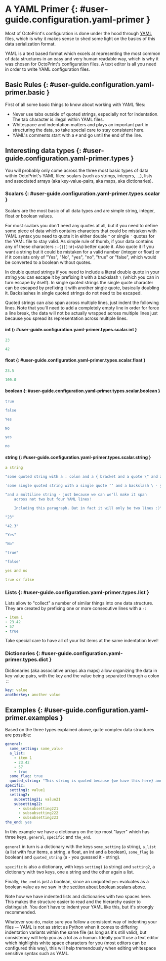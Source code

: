 # A YAML Primer {: #user-guide.configuration.yaml-primer }

Most of OctoPrint's configuration is done under the hood through [YAML](https://en.wikipedia.org/wiki/YAML) files,
which is why it makes sense to shed some light on the basics of this data serialization format.

YAML is a text based format which excels at representing the most common of data structures in an easy and very human
readable way, which is why it was chosen for OctoPrint's configuration files. A text editor is all you need in order
to write YAML configuration files.

## Basic Rules {: #user-guide.configuration.yaml-primer.basic }

First of all some basic things to know about working with YAML files:

  * Never use tabs outside of quoted strings, especially not for indentation. The tab character is illegal within
    YAML files.
  * Whitespace and indentation matters and plays an important part in structuring the data, so take special care
    to stay consistent here.
  * YAML's comments start with a ``#`` and go until the end of the line.

## Interesting data types {: #user-guide.configuration.yaml-primer.types }

You will probably only come across the three most basic types of data within OctoPrint's YAML files: scalars
(such as strings, integers, ...), lists and associated arrays (aka key-value-pairs, aka maps, aka dictionaries).

### Scalars {: #user-guide.configuration.yaml-primer.types.scalar }

Scalars are the most basic of all data types and are simple string, integer, float or boolean values.

For most scalars you don't need any quotes at all, but if you need to define some piece of data which contains characters
that could be mistaken with YAML syntax you need to quote it in either double ``"`` or single ``'`` quotes for the
YAML file to stay valid. As simple rule of thumb, if your data contains any of these characters ``:-{}[]!#|>&%@`` better
quote it. Also quote it if you want a string but it could be mistaken for a valid number (integer or float) or if
it consists only of "Yes", "No", "yes", "no", "true" or "false", which would be converted to a boolean without quotes.

In double quoted strings if you need to include a literal double quote in your string you can escape it by prefixing
it with a backslash ``\`` (which you can in turn escape by itself). In single quoted strings the single quote character
can be escaped by prefixing it with another single quote, basically doubling it. Backslashes in single quoted strings
do not need to be escaped.

Quoted strings can also span across multiple lines, just indent the following lines. Note that you'll need to add a
completely empty line in order for force a line break, the data will not be actually wrapped across multiple lines
just because you spread its representation across multiple lines.

#### int {: #user-guide.configuration.yaml-primer.types.scalar.int }

``` yaml
23

42
```

#### float {: #user-guide.configuration.yaml-primer.types.scalar.float }

``` yaml
23.5

100.0
```

#### boolean {: #user-guide.configuration.yaml-primer.types.scalar.boolean }

``` yaml
true

false

Yes

No

yes

no
```

#### string {: #user-guide.configuration.yaml-primer.types.scalar.string }

``` yaml
a string

"some quoted string with a : colon and a { bracket and a quote \" and a backslash \\ - phew"

'some single quoted string with a single quote '' and a backslash \ - yay'

"and a multiline string - just because we can we'll make it span
    across not two but four YAML lines!

    Including this paragraph. But in fact it will only be two lines :)"

"23"

"42.3"

"Yes"

"No"

"true"

"false"

yes and no

true or false
```

### Lists {: #user-guide.configuration.yaml-primer.types.list }

Lists allow to "collect" a number of similar things into one data structure. They are created by prefixing one or more
consecutive lines with a ``-``:

``` yaml
- item 1
- 23.42
- 57
- true
```
Take special care to have all of your list items at the same indentation level!

### Dictionaries {: #user-guide.configuration.yaml-primer.types.dict }

Dictionaries (aka associative arrays aka maps) allow organizing the data in key value pairs, with the key and the value
being separated through a colon `:`:

``` yaml
key: value
anotherkey: another value
```

## Examples {: #user-guide.configuration.yaml-primer.examples }

Based on the three types explained above, quite complex data structures are possible:

``` yaml
general:
  some_setting: some_value
  a_list:
    - item 1
    - 23.42
    - 57
    - true
  some_flag: true
  quoted_string: "This string is quoted because {we have this here} and also > this and : that"
specific:
  setting1: value1
  setting2:
    subsetting21: value21
    subsetting22:
      - subsubsetting221
      - subsubsetting222
      - subsubsetting223
the_end: yes
```

In this example we have a dictionary on the top most "layer" which has three keys, `general`, `specific` and
`the_end`.

`general` in turn is a dictionary with the keys `some_setting` (a string), `a_list` (a list with four items,
a string, a float, an int and a boolean), `some_flag` (a boolean) and `quoted_string` (a - you guessed it - string).

`specific` is also a dictionary, with keys `setting1` (a string) and `setting2`, a dictionary with two keys, one
a string and the other again a list.

Finally, `the_end` is just a boolean, since an unquoted `yes` evaluates as a boolean value as we saw in the
[section about boolean scalars above](#boolean).

Note how we have indented lists and dictionaries with two spaces here. This makes the structure easier to read and
the hierarchy easier to distinguish. You don't have to indent your YAML like this, but it's strongly recommended.

Whatever you do, make sure you follow a consistent way of indenting your files -- YAML is not as strict as Python when it comes to
differing indentation variants within the same file (as long as it's still valid), but consistency will help you as
a lot as a human. Ideally you'll use a text editor which highlights white space characters for you (most editors can
be configured this way), this will help tremendously when editing whitespace sensitive syntax such as YAML.